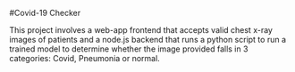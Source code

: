 #Covid-19 Checker

This project involves a web-app frontend that accepts valid chest x-ray images of patients and a node.js backend that runs a python script to run a trained model to determine whether the image provided falls in 3 categories: Covid, Pneumonia or normal.